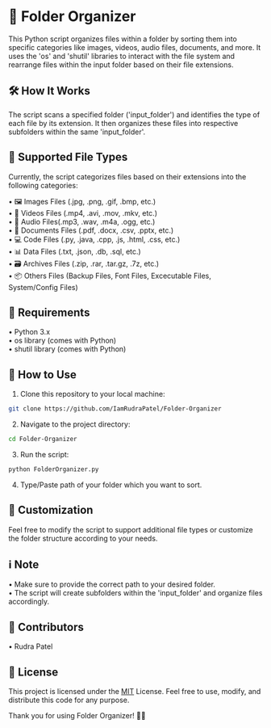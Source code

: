 # 📁 Folder Organizer
This Python script organizes files within a folder by sorting them into specific categories like images, videos, audio files, documents, and more. It uses the 'os' and 'shutil' libraries to interact with the file system and rearrange files within the input folder based on their file extensions.

## 🛠️ How It Works
The script scans a specified folder ('input_folder') and identifies the type of each file by its extension. It then organizes these files into respective subfolders within the same 'input_folder'.
## 📂 Supported File Types
Currently, the script categorizes files based on their extensions into the following categories:

• 🖼️ Images Files (.jpg, .png, .gif, .bmp, etc.)                                                                             
• 🎥 Videos Files (.mp4, .avi, .mov, .mkv, etc.)                                                                             
• 🎵 Audio Files(.mp3, .wav, .m4a, .ogg, etc.)                                                                             
• 📄 Documents Files (.pdf, .docx, .csv, .pptx, etc.)                                                                        
• 💻 Code Files (.py, .java, .cpp, .js, .html, .css, etc.)                                                                   
• 📊 Data Files (.txt, .json, .db, .sql, etc.)                                                                             
• 🗃️ Archives Files (.zip, .rar, .tar.gz, .7z, etc.)                                                                         
• 📦 Others Files (Backup Files, Font Files, Excecutable Files, System/Config Files)                                   

## 🧰 Requirements
• Python 3.x                                                                                                                 
• os library (comes with Python)                                                                                             
• shutil library (comes with Python)
## 🚀 How to Use
1. Clone this repository to your local machine:
```bash
git clone https://github.com/IamRudraPatel/Folder-Organizer
```
2. Navigate to the project directory:
```bash
cd Folder-Organizer
```
3. Run the script:
```bash
python FolderOrganizer.py
```
4. Type/Paste path of your folder which you want to sort.

## 🎨 Customization
Feel free to modify the script to support additional file types or customize the folder structure according to your needs.
## ℹ️ Note
• Make sure to provide the correct path to your desired folder.                                                              
• The script will create subfolders within the 'input_folder' and organize files accordingly.
## 🙌 Contributors
• Rudra Patel
## 📝 License
This project is licensed under the [MIT](https://choosealicense.com/licenses/mit/) License. Feel free to use, modify, and distribute this code for any purpose.

Thank you for using Folder Organizer! 📁🔖
